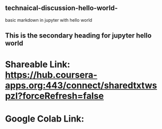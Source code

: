 ## technaical-discussion-hello-world- ##
basic markdown in jupyter with hello world


## This is the secondary heading for jupyter hello world

# Shareable Link: https://hub.coursera-apps.org:443/connect/sharedtxtwspzl?forceRefresh=false

# Google Colab Link: 
